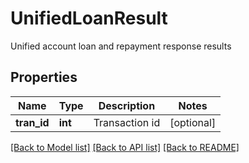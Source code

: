 # UnifiedLoanResult

Unified account loan and repayment response results
## Properties
Name | Type | Description | Notes
------------ | ------------- | ------------- | -------------
**tran_id** | **int** | Transaction id | [optional] 

[[Back to Model list]](../README.md#documentation-for-models) [[Back to API list]](../README.md#documentation-for-api-endpoints) [[Back to README]](../README.md)


